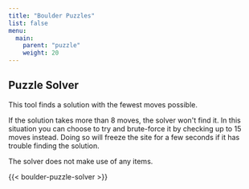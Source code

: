 ```yaml
---
title: "Boulder Puzzles"
list: false
menu:
  main:
    parent: "puzzle"
    weight: 20
---
```


## Puzzle Solver

This tool finds a solution with the fewest moves possible.

If the solution takes more than 8 moves, the solver won't find it.
In this situation you can choose to try and brute-force it by checking up to 15 moves instead.
Doing so will freeze the site for a few seconds if it has trouble finding the solution.

The solver does not make use of any items.

{{< boulder-puzzle-solver >}}

